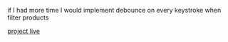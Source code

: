  if I had more time I would implement debounce on every keystroke when filter products


<a href='https://devtask-articulate.netlify.app/'>project live</a>
